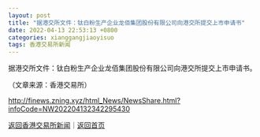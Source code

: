 ```yaml
---
layout: post
title: "据港交所文件：钛白粉生产企业龙佰集团股份有限公司向港交所提交上市申请书"
date: 2022-04-13 22:53:13 +0800
categories: xianggangjiaoyisuo
tags: 香港交易所新闻
---
```

<p>据港交所文件：钛白粉生产企业龙佰集团股份有限公司向港交所提交上市申请书。</p><p class="em_media">（文章来源：香港交易所）</p>

<http://finews.zning.xyz/html_News/NewsShare.html?infoCode=NW202204132342295430>

[返回香港交易所新闻](//finews.withounder.com/category/xianggangjiaoyisuo.html)｜[返回首页](//finews.withounder.com/)